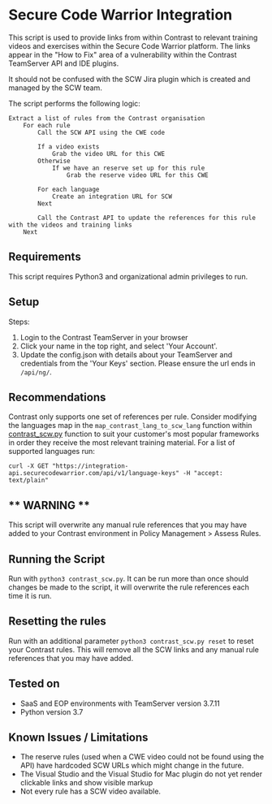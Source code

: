 # Secure Code Warrior Integration

This script is used to provide links from within Contrast to relevant training videos and exercises within the Secure Code Warrior platform. The links appear in the "How to Fix" area of a vulnerability within the Contrast TeamServer API and IDE plugins.

It should not be confused with the SCW Jira plugin which is created and managed by the SCW team.

The script performs the following logic:

```
Extract a list of rules from the Contrast organisation
    For each rule
        Call the SCW API using the CWE code
        
        If a video exists
            Grab the video URL for this CWE
        Otherwise
            If we have an reserve set up for this rule
                Grab the reserve video URL for this CWE

        For each language
            Create an integration URL for SCW
        Next

        Call the Contrast API to update the references for this rule with the videos and training links
    Next
```

## Requirements

This script requires Python3 and organizational admin privileges to run.

## Setup

Steps:
1. Login to the Contrast TeamServer in your browser
1. Click your name in the top right, and select 'Your Account'.
1. Update the config.json with details about your TeamServer and credentials from the 'Your Keys' section. Please ensure the url ends in `/api/ng/`.

## Recommendations

Contrast only supports one set of references per rule. Consider modifying the languages map in the `map_contrast_lang_to_scw_lang` function within [contrast_scw.py](contrast_scw.py) function to suit your customer's most popular frameworks in order they receive the most relevant training material. For a list of supported languages run: 

```curl -X GET "https://integration-api.securecodewarrior.com/api/v1/language-keys" -H "accept: text/plain"```

## ** WARNING **

This script will overwrite any manual rule references that you may have added to your Contrast environment in Policy Management > Assess Rules.

## Running the Script

Run with `python3 contrast_scw.py`. It can be run more than once should changes be made to the script, it will overwrite the rule references each time it is run.

## Resetting the rules

Run with an additional parameter `python3 contrast_scw.py reset` to reset your Contrast rules. This will remove all the SCW links and any manual rule references that you may have added.

## Tested on

* SaaS and EOP environments with TeamServer version 3.7.11
* Python version 3.7

## Known Issues / Limitations

* The reserve rules (used when a CWE video could not be found using the API) have hardcoded SCW URLs which might change in the future.
* The Visual Studio and the Visual Studio for Mac plugin do not yet render clickable links and show visible markup
* Not every rule has a SCW video available.